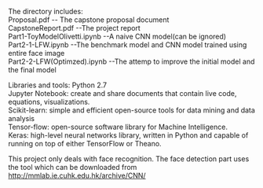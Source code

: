 The directory includes:  
Proposal.pdf -- The capstone proposal document  
CapstoneReport.pdf	--The project report  
Part1-ToyModelOlivetti.ipynb  --A naive CNN model(can be ignored)  
Part2-1-LFW.ipynb  --The benchmark model and CNN model trained using entire face image  
Part2-2-LFW(Optimzed).ipynb --The attemp to improve the initial model and the final model  

Libraries and tools: Python 2.7  
Jupyter Notebook: create and share documents that contain live code, equations, visualizations.  
Scikit-learn: simple and efficient open-source tools for data mining and data analysis  
Tensor-flow: open-source software library for Machine Intelligence.   
Keras: high-level neural networks library, written in Python and capable of running on top of either TensorFlow or Theano.

This project only deals with face recognition. The face detection part uses the tool which can be downloaded from http://mmlab.ie.cuhk.edu.hk/archive/CNN/  
